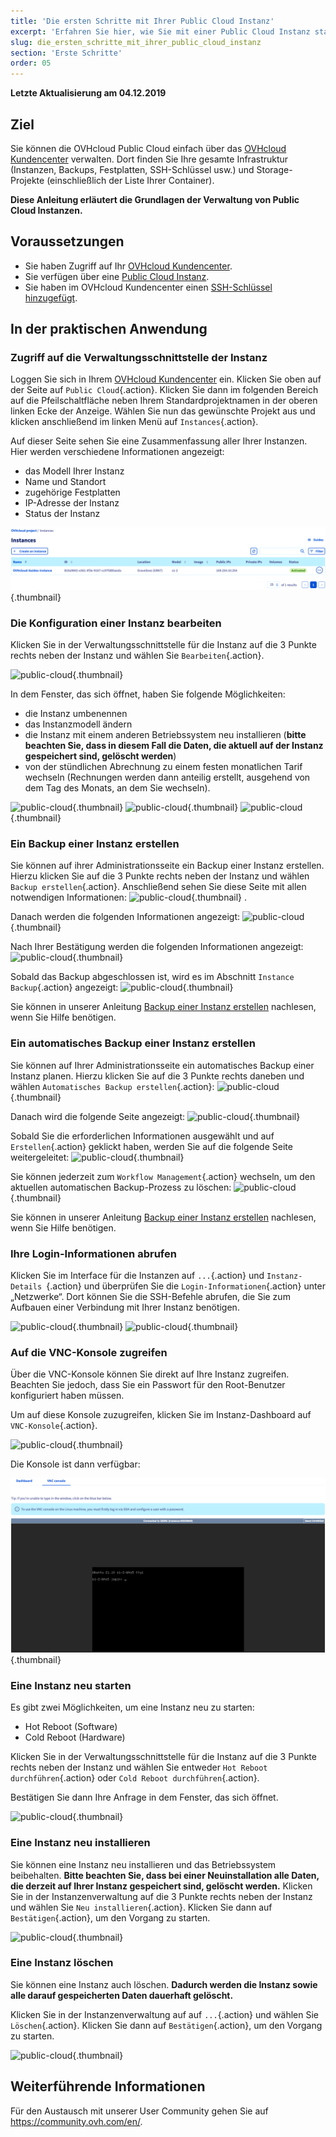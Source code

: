 ```yaml
---
title: 'Die ersten Schritte mit Ihrer Public Cloud Instanz'
excerpt: 'Erfahren Sie hier, wie Sie mit einer Public Cloud Instanz starten'
slug: die_ersten_schritte_mit_ihrer_public_cloud_instanz
section: 'Erste Schritte'
order: 05
---
```


**Letzte Aktualisierung am 04.12.2019**

## Ziel

Sie können die OVHcloud Public Cloud einfach über das [OVHcloud Kundencenter](https://www.ovh.com/auth/?action=gotomanager&from=https://www.ovh.de/&ovhSubsidiary=de) verwalten. Dort finden Sie Ihre gesamte Infrastruktur (Instanzen, Backups, Festplatten, SSH-Schlüssel usw.) und Storage-Projekte (einschließlich der Liste Ihrer Container).

**Diese Anleitung erläutert die Grundlagen der Verwaltung von Public Cloud Instanzen.**

## Voraussetzungen

- Sie haben Zugriff auf Ihr [OVHcloud Kundencenter](https://www.ovh.com/auth/?action=gotomanager&from=https://www.ovh.de/&ovhSubsidiary=de).
- Sie verfügen über eine [Public Cloud Instanz](https://www.ovhcloud.com/de/public-cloud).
- Sie haben im OVHcloud Kundencenter einen [SSH-Schlüssel hinzugefügt](https://docs.ovh.com/de/public-cloud/create-ssh-keys/).

## In der praktischen Anwendung


### Zugriff auf die Verwaltungsschnittstelle der Instanz

Loggen Sie sich in Ihrem [OVHcloud Kundencenter](https://www.ovh.com/auth/?action=gotomanager&from=https://www.ovh.de/&ovhSubsidiary=de) ein. Klicken Sie oben auf der Seite auf `Public Cloud`{.action}. Klicken Sie dann im folgenden Bereich auf die Pfeilschaltfläche neben Ihrem Standardprojektnamen in der oberen linken Ecke der Anzeige. Wählen Sie nun das gewünschte Projekt aus und klicken anschließend im linken Menü auf `Instances`{.action}.

Auf dieser Seite sehen Sie eine Zusammenfassung aller Ihrer Instanzen. Hier werden verschiedene Informationen angezeigt:

- das Modell Ihrer Instanz
- Name und Standort
- zugehörige Festplatten
- IP-Adresse der Instanz
- Status der Instanz

![public-cloud](images/compute.png){.thumbnail}

### Die Konfiguration einer Instanz bearbeiten

Klicken Sie in der Verwaltungsschnittstelle für die Instanz auf die 3 Punkte rechts neben der Instanz und wählen Sie `Bearbeiten`{.action}.

![public-cloud](images/edit.png){.thumbnail}

In dem Fenster, das sich öffnet, haben Sie folgende Möglichkeiten:

- die Instanz umbenennen
- das Instanzmodell ändern 
- die Instanz mit einem anderen Betriebssystem neu installieren (**bitte beachten Sie, dass in diesem Fall die Daten, die aktuell auf der Instanz gespeichert sind, gelöscht werden**)
- von der stündlichen Abrechnung zu einem festen monatlichen Tarif wechseln (Rechnungen werden dann anteilig erstellt, ausgehend von dem Tag des Monats, an dem Sie wechseln).

![public-cloud](images/edit1.png){.thumbnail}
![public-cloud](images/edit2.png){.thumbnail}
![public-cloud](images/edit3.png){.thumbnail}

### Ein Backup einer Instanz erstellen

Sie können auf ihrer Administrationsseite ein Backup einer Instanz erstellen. Hierzu klicken Sie auf die 3 Punkte rechts neben der Instanz und wählen `Backup erstellen`{.action}. Anschließend sehen Sie diese Seite mit allen notwendigen Informationen: ![public-cloud](images/backup.png){.thumbnail} .

Danach werden die folgenden Informationen angezeigt: ![public-cloud](images/backup1.png){.thumbnail}

Nach Ihrer Bestätigung werden die folgenden Informationen angezeigt: ![public-cloud](images/backup2.png){.thumbnail}

Sobald das Backup abgeschlossen ist, wird es im Abschnitt `Instance Backup`{.action} angezeigt: ![public-cloud](images/backup3.png){.thumbnail}

Sie können in unserer Anleitung [Backup einer Instanz erstellen](https://docs.ovh.com/de/public-cloud/ein_backup_einer_instanz_erstellen) nachlesen, wenn Sie Hilfe benötigen. 

### Ein automatisches Backup einer Instanz erstellen

Sie können auf Ihrer Administrationsseite ein automatisches Backup einer Instanz planen. Hierzu klicken Sie auf die 3 Punkte rechts daneben und wählen `Automatisches Backup erstellen`{.action}: ![public-cloud](images/backupauto.png){.thumbnail}

Danach wird die folgende Seite angezeigt: ![public-cloud](images/backupauto1.png){.thumbnail}

Sobald Sie die erforderlichen Informationen ausgewählt und auf `Erstellen`{.action} geklickt haben, werden Sie auf die folgende Seite weitergeleitet: ![public-cloud](images/backupauto2.png){.thumbnail}

Sie können jederzeit zum `Workflow Management`{.action} wechseln, um den aktuellen automatischen Backup-Prozess zu löschen: ![public-cloud](images/backupautodelete.png){.thumbnail}

Sie können in unserer Anleitung [Backup einer Instanz erstellen](https://docs.ovh.com/de/public-cloud/ein_backup_einer_instanz_erstellen) nachlesen, wenn Sie Hilfe benötigen. 

### Ihre Login-Informationen abrufen

Klicken Sie im Interface für die Instanzen auf `...`{.action} und `Instanz-Details `{.action} und überprüfen Sie die `Login-Informationen`{.action} unter „Netzwerke“. Dort können Sie die SSH-Befehle abrufen, die Sie zum Aufbauen einer Verbindung mit Ihrer Instanz benötigen.

![public-cloud](images/instancedetails1.png){.thumbnail}
![public-cloud](images/instancedetails.png){.thumbnail}

### Auf die VNC-Konsole zugreifen

Über die VNC-Konsole können Sie direkt auf Ihre Instanz zugreifen. Beachten Sie jedoch, dass Sie ein Passwort für den Root-Benutzer konfiguriert haben müssen.

Um auf diese Konsole zuzugreifen, klicken Sie im Instanz-Dashboard auf `VNC-Konsole`{.action}.

![public-cloud](images/vnc.png){.thumbnail}

Die Konsole ist dann verfügbar:

![public-cloud](images/vnc1.png){.thumbnail}

### Eine Instanz neu starten

Es gibt zwei Möglichkeiten, um eine Instanz neu zu starten:

- Hot Reboot (Software)
- Cold Reboot (Hardware)

Klicken Sie in der Verwaltungsschnittstelle für die Instanz auf die 3 Punkte rechts neben der Instanz und wählen Sie entweder `Hot Reboot durchführen`{.action} oder `Cold Reboot durchführen`{.action}.

Bestätigen Sie dann Ihre Anfrage in dem Fenster, das sich öffnet.

![public-cloud](images/reboot.png){.thumbnail}

### Eine Instanz neu installieren

Sie können eine Instanz neu installieren und das Betriebssystem beibehalten. **Bitte beachten Sie, dass bei einer Neuinstallation alle Daten, die derzeit auf Ihrer Instanz gespeichert sind, gelöscht werden.**
Klicken Sie in der Instanzenverwaltung auf die 3 Punkte rechts neben der Instanz und wählen Sie `Neu installieren`{.action}. Klicken Sie dann auf `Bestätigen`{.action}, um den Vorgang zu starten.

![public-cloud](images/reinstall.png){.thumbnail}

### Eine Instanz löschen

Sie können eine Instanz auch löschen. **Dadurch werden die Instanz sowie alle darauf gespeicherten Daten dauerhaft gelöscht.**

Klicken Sie in der Instanzenverwaltung auf auf `...`{.action} und wählen Sie `Löschen`{.action}. Klicken Sie dann auf `Bestätigen`{.action}, um den Vorgang zu starten. 

![public-cloud](images/delete.png){.thumbnail}

## Weiterführende Informationen

Für den Austausch mit unserer User Community gehen Sie auf  <https://community.ovh.com/en/>.
